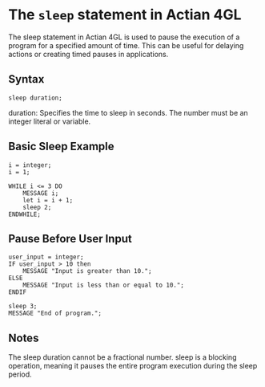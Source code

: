 # The `sleep` statement in Actian 4GL

The sleep statement in Actian 4GL is used to pause the execution of a program for a specified amount of time. This can be useful for delaying actions or creating timed pauses in applications.

## Syntax

```4gl
sleep duration;
```

duration: Specifies the time to sleep in seconds. The number must be an integer literal or variable.

## Basic Sleep Example

```4gl
i = integer;
i = 1;

WHILE i <= 3 DO
    MESSAGE i;
    let i = i + 1;
    sleep 2;
ENDWHILE;
```

## Pause Before User Input
```4gl
user_input = integer;
IF user_input > 10 then
    MESSAGE "Input is greater than 10.";
ELSE
    MESSAGE "Input is less than or equal to 10.";
ENDIF

sleep 3;
MESSAGE "End of program.";
```

## Notes
The sleep duration cannot be a fractional number. sleep is a blocking operation, meaning it pauses the entire 
program execution during the sleep period.
